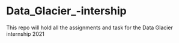 # Data_Glacier_-intership
This repo will hold all the assignments and task for the Data Glacier internship 2021

